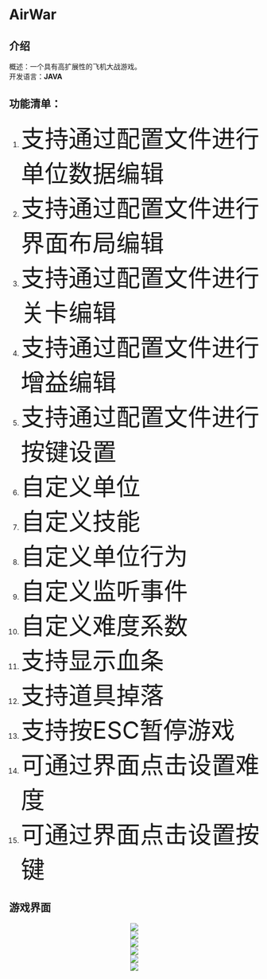 # AirWar
## 介绍
概述：一个具有高扩展性的飞机大战游戏。  
开发语言：**JAVA**  

  
## 功能清单：  
1. <font size=16>支持通过配置文件进行单位数据编辑</font>
2. <font size=16>支持通过配置文件进行界面布局编辑</font>    
3. <font size=16>支持通过配置文件进行关卡编辑</font>    
4. <font size=16>支持通过配置文件进行增益编辑</font>   
5. <font size=16>支持通过配置文件进行按键设置</font>   
6. <font size=16>自定义单位</font>   
7. <font size=16>自定义技能</font>   
8. <font size=16>自定义单位行为</font>   
9. <font size=16>自定义监听事件</font>   
10. <font size=16>自定义难度系数</font>   
11. <font size=16>支持显示血条</font>   
12. <font size=16>支持道具掉落</font>   
13. <font size=16>支持按ESC暂停游戏</font>   
14. <font size=16>可通过界面点击设置难度</font>   
15. <font size=16>可通过界面点击设置按键</font>   

## 游戏界面  
<div align=center><img src="https://github.com/R0ckWind/AirWar/blob/master/preview/preview1.png"/></div>
<div align=center><img src="https://github.com/R0ckWind/AirWar/blob/master/preview/preview2.png"/></div>
<div align=center><img src="https://github.com/R0ckWind/AirWar/blob/master/preview/preview3.png"/></div>
<div align=center><img src="https://github.com/R0ckWind/AirWar/blob/master/preview/preview4.png"/></div>
<div align=center><img src="https://github.com/R0ckWind/AirWar/blob/master/preview/preview5.png"/></div>
<div align=center><img src="https://github.com/R0ckWind/AirWar/blob/master/preview/preview6.png"/></div>

